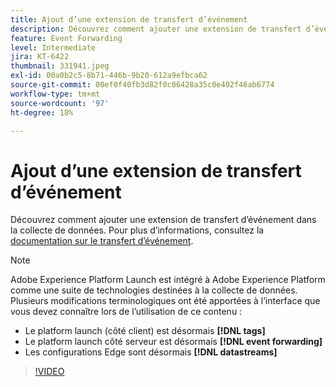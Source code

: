 ```yaml
---
title: Ajout d’une extension de transfert d’événement
description: Découvrez comment ajouter une extension de transfert d’événement dans la collecte de données.
feature: Event Forwarding
level: Intermediate
jira: KT-6422
thumbnail: 331941.jpeg
exl-id: 00a0b2c5-8b71-446b-9b20-612a9efbca62
source-git-commit: 00ef0f40fb3d82f0c06428a35c0e402f46ab6774
workflow-type: tm+mt
source-wordcount: '97'
ht-degree: 18%

---
```


# Ajout d’une extension de transfert d’événement

Découvrez comment ajouter une extension de transfert d’événement dans la collecte de données. Pour plus d’informations, consultez la [documentation sur le transfert d’événement](https://experienceleague.adobe.com/docs/experience-platform/tags/event-forwarding/overview.html).

>[!NOTE]
>
>Adobe Experience Platform Launch est intégré à Adobe Experience Platform comme une suite de technologies destinées à la collecte de données. Plusieurs modifications terminologiques ont été apportées à l’interface que vous devez connaître lors de l’utilisation de ce contenu :
>
> * Le platform launch (côté client) est désormais **[!DNL tags]**
> * Le platform launch côté serveur est désormais **[!DNL event forwarding]**
> * Les configurations Edge sont désormais **[!DNL datastreams]**

>[!VIDEO](https://video.tv.adobe.com/v/331941?learn=on)
